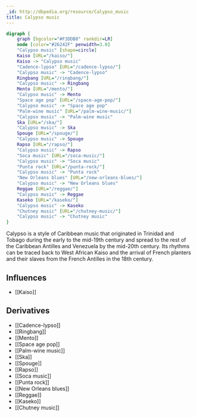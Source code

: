 ```yaml
---
_id: http://dbpedia.org/resource/Calypso_music
title: Calypso music
---
```


```dot
digraph {
	graph [bgcolor="#F3DDB8" rankdir=LR]
	node [color="#26242F" penwidth=3.0]
	"Calypso music" [shape=circle]
	Kaiso [URL="/kaiso/"]
	Kaiso -> "Calypso music"
	"Cadence-lypso" [URL="/cadence-lypso/"]
	"Calypso music" -> "Cadence-lypso"
	Ringbang [URL="/ringbang/"]
	"Calypso music" -> Ringbang
	Mento [URL="/mento/"]
	"Calypso music" -> Mento
	"Space age pop" [URL="/space-age-pop/"]
	"Calypso music" -> "Space age pop"
	"Palm-wine music" [URL="/palm-wine-music/"]
	"Calypso music" -> "Palm-wine music"
	Ska [URL="/ska/"]
	"Calypso music" -> Ska
	Spouge [URL="/spouge/"]
	"Calypso music" -> Spouge
	Rapso [URL="/rapso/"]
	"Calypso music" -> Rapso
	"Soca music" [URL="/soca-music/"]
	"Calypso music" -> "Soca music"
	"Punta rock" [URL="/punta-rock/"]
	"Calypso music" -> "Punta rock"
	"New Orleans blues" [URL="/new-orleans-blues/"]
	"Calypso music" -> "New Orleans blues"
	Reggae [URL="/reggae/"]
	"Calypso music" -> Reggae
	Kaseko [URL="/kaseko/"]
	"Calypso music" -> Kaseko
	"Chutney music" [URL="/chutney-music/"]
	"Calypso music" -> "Chutney music"
}
```

Calypso is a style of Caribbean music that originated in Trinidad and Tobago during the early to the mid-19th century and spread to the rest of the Caribbean Antilles and Venezuela by the mid-20th century. Its rhythms can be traced back to West African Kaiso and the arrival of French planters and their slaves from the French Antilles in the 18th century.

## Influences

- [[Kaiso]]

## Derivatives

- [[Cadence-lypso]]
- [[Ringbang]]
- [[Mento]]
- [[Space age pop]]
- [[Palm-wine music]]
- [[Ska]]
- [[Spouge]]
- [[Rapso]]
- [[Soca music]]
- [[Punta rock]]
- [[New Orleans blues]]
- [[Reggae]]
- [[Kaseko]]
- [[Chutney music]]
